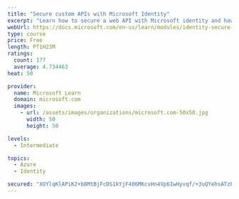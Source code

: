 ```yaml
---
title: "Secure custom APIs with Microsoft Identity"
excerpt: "Learn how to secure a web API with Microsoft identity and how to call it from another application."
webUrl: https://docs.microsoft.com/en-us/learn/modules/identity-secure-custom-api/
type: course
price: Free
length: PT1H23M
ratings:
  count: 177
  average: 4.734463
heat: 50

provider:
  name: Microsoft Learn
  domain: microsoft.com
  images:
    - url: /assets/images/organizations/microsoft.com-50x50.jpg
      width: 50
      height: 50

levels:
  - Intermediate

topics:
  - Azure
  - Identity

secured: "XOYlqKlAPiK2+b8MtBjFcDS1kYjF406MKcvHn4Vp6IwHyvqf/+3uQYehsATzPmAX7FHwadX2EgnxrHcs77j93DN6n4lYgfFxvXGge37HAIthLATHWRymT+3/AM2A9wZb/2YzUBD8FNXL6mVf3aqCZEbTYnBy1lpYJXHwAlQ/CqqahqqtiWD5xvDwh64YaOLJmVy7PgSk2fMTdNftLgq6Xnz+tWPnfqL7K6Qy26PcnOaE7tx5JYZCvy5pyIc08+g0vC9oarHft7k5XvvWH0vISdYfGJEtTizH9yhlxwihXSGNb3q7E0CFAI3j2E87FqhixKAdtLSOAM8un8X7c4jR6yJtXJENgEkhs+rjpBXakhhE181oUtG7L94kGBXC8CE+IZPucuo5LatmKDfoHAXKzdwJYqMDi98ckoVis/xcfhw=;EvJXulyQTOUOe+gzQVGk+w=="
---
```


